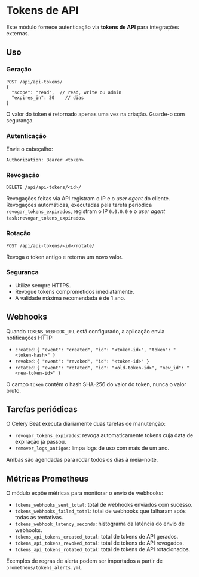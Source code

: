 # Tokens de API

Este módulo fornece autenticação via **tokens de API** para integrações externas.

## Uso

### Geração

```http
POST /api/api-tokens/
{
  "scope": "read",  // read, write ou admin
  "expires_in": 30    // dias
}
```

O valor do token é retornado apenas uma vez na criação. Guarde-o com segurança.

### Autenticação

Envie o cabeçalho:

```
Authorization: Bearer <token>
```

### Revogação

```http
DELETE /api/api-tokens/<id>/
```

Revogações feitas via API registram o IP e o *user agent* do cliente.
Revogações automáticas, executadas pela tarefa periódica
`revogar_tokens_expirados`, registram o IP `0.0.0.0` e o *user agent*
`task:revogar_tokens_expirados`.

### Rotação

```http
POST /api/api-tokens/<id>/rotate/
```

Revoga o token antigo e retorna um novo valor.

### Segurança

- Utilize sempre HTTPS.
- Revogue tokens comprometidos imediatamente.
- A validade máxima recomendada é de 1 ano.

## Webhooks

Quando `TOKENS_WEBHOOK_URL` está configurado, a aplicação envia notificações HTTP:

- `created`: `{ "event": "created", "id": "<token-id>", "token": "<token-hash>" }`
- `revoked`: `{ "event": "revoked", "id": "<token-id>" }`
- `rotated`: `{ "event": "rotated", "id": "<old-token-id>", "new_id": "<new-token-id>" }`

O campo `token` contém o hash SHA-256 do valor do token, nunca o valor bruto.

## Tarefas periódicas

O Celery Beat executa diariamente duas tarefas de manutenção:

- `revogar_tokens_expirados`: revoga automaticamente tokens cuja data de expiração já passou.
- `remover_logs_antigos`: limpa logs de uso com mais de um ano.

Ambas são agendadas para rodar todos os dias à meia-noite.

## Métricas Prometheus

O módulo expõe métricas para monitorar o envio de webhooks:

- `tokens_webhooks_sent_total`: total de webhooks enviados com sucesso.
- `tokens_webhooks_failed_total`: total de webhooks que falharam após todas as tentativas.
- `tokens_webhook_latency_seconds`: histograma da latência do envio de webhooks.
- `tokens_api_tokens_created_total`: total de tokens de API gerados.
- `tokens_api_tokens_revoked_total`: total de tokens de API revogados.
- `tokens_api_tokens_rotated_total`: total de tokens de API rotacionados.

Exemplos de regras de alerta podem ser importados a partir de `prometheus/tokens_alerts.yml`.

